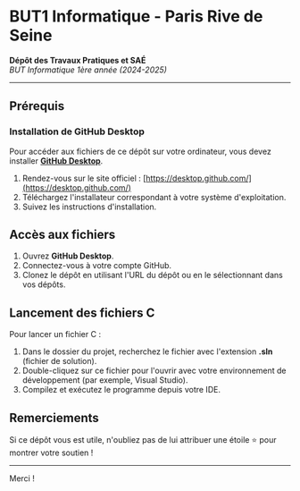# BUT1 Informatique - Paris Rive de Seine

**Dépôt des Travaux Pratiques et SAÉ**  
*BUT Informatique 1ère année (2024-2025)*

---

## Prérequis

### Installation de GitHub Desktop

Pour accéder aux fichiers de ce dépôt sur votre ordinateur, vous devez installer **[GitHub Desktop](https://desktop.github.com/)**.

1. Rendez-vous sur le site officiel : [https://desktop.github.com/](https://desktop.github.com/)
2. Téléchargez l'installateur correspondant à votre système d'exploitation.
3. Suivez les instructions d'installation.

## Accès aux fichiers

1. Ouvrez **GitHub Desktop**.
2. Connectez-vous à votre compte GitHub.
3. Clonez le dépôt en utilisant l'URL du dépôt ou en le sélectionnant dans vos dépôts.

## Lancement des fichiers C

Pour lancer un fichier C :

1. Dans le dossier du projet, recherchez le fichier avec l'extension **.sln** (fichier de solution).
2. Double-cliquez sur ce fichier pour l'ouvrir avec votre environnement de développement (par exemple, Visual Studio).
3. Compilez et exécutez le programme depuis votre IDE.

## Remerciements

Si ce dépôt vous est utile, n'oubliez pas de lui attribuer une étoile ⭐ pour montrer votre soutien !

---

Merci !
